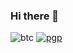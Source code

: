 ### Hi there 👋
![btc](https://img.shields.io/keybase/btc/tavakoli)
[![pgp](https://img.shields.io/keybase/pgp/tavakoli)](https://keybase.io/tavakoli/pgp_keys.asc)

<!--
**tavrez/tavrez** is a ✨ _special_ ✨ repository because its `README.md` (this file) appears on your GitHub profile.

Here are some ideas to get you started:

- 🔭 I’m currently working on ...
- 🌱 I’m currently learning ...
- 👯 I’m looking to collaborate on ...
- 🤔 I’m looking for help with ...
- 💬 Ask me about ...
- 📫 How to reach me: ...
- 😄 Pronouns: ...
- ⚡ Fun fact: ...
-->
